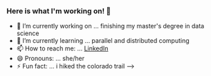 ### Here is what I'm working on! 👋



- 🔭 I’m currently working on ... finishing my master's degree in data science
- 🌱 I’m currently learning ... parallel and distributed computing
- 📫 How to reach me: ... [LinkedIn](https://www.linkedin.com/in/krista-miller-1ab126122/)
- 😄 Pronouns: ... she/her
- ⚡ Fun fact: ... i hiked the colorado trail
-->
